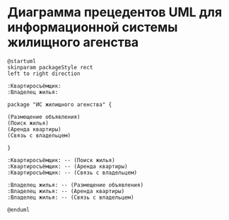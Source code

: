 # Диаграмма прецедентов UML для информационной системы жилищного агенства

```plantuml
@startuml
skinparam packageStyle rect
left to right direction

:Квартиросъёмщик:
:Владелец жилья:

package "ИС жилищного агенства" {

(Размещение объявления)
(Поиск жилья)
(Аренда квартиры)
(Связь с владельцем)

}

:Квартиросъёмщик: -- (Поиск жилья)
:Квартиросъёмщик: -- (Аренда квартиры)
:Квартиросъёмщик: -- (Связь с владельцем)

:Владелец жилья: -- (Размещение объявления)
:Владелец жилья: -- (Аренда квартиры)
:Владелец жилья: -- (Связь с владельцем)

@enduml
```
